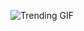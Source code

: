 
<!-- GIF_SECTION -->
![Trending GIF](https://media4.giphy.com/media/v1.Y2lkPThiYjIxNzcyNmRrdHk2ZTVzeTR6ZGw2aGpqOG13MWhobG9xcWM0a2pna2cyem1yZiZlcD12MV9naWZzX3NlYXJjaCZjdD1n/xT8qBsOjMOcdeGJIU8/giphy.gif)
<!-- END_GIF_SECTION -->
